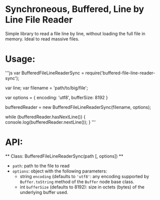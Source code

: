 Synchroneous, Buffered, Line by Line File Reader
=================================================

Simple library to read a file line by line, without loading the full file
in memory. Ideal to read massive files.

# Usage:

'''js
var BufferedFileLineReaderSync = require('buffered-file-line-reader-sync');

var line;
var filename = 'path/to/big/file';

var options = {
    encoding: 'utf8',
    bufferSize: 8192
}

bufferedReader = new BufferedFileLineReaderSync(filename, options);

while (bufferedReader.hasNextLine()) {
    console.log(bufferedReader.nextLine());
}
'''

# API:
** Class: BufferedFileLineReaderSync(path [, options]) **
- `path`: path to the file to read
- `options`: object with the following parameters:
    - string `encoding` (defaults to `'utf8'`: any encoding supported by
    `Buffer.toString` method of the `Buffer` node base class.
    - int `bufferSize` (defaults to 8192): size in octets (bytes) of the
    underlying buffer used.